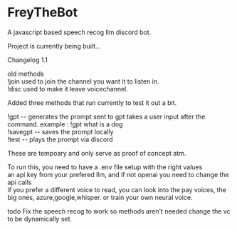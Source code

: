 # FreyTheBot
A javascript based speech recog llm discord bot.

Project is currently being built...

Changelog 1.1

old methods<br>
!join used to join the channel you want it to listen in.<br>
!disc used to make it leave voicechannel.

Added three methods that run currently to test it out a bit.

!gpt -- generates the prompt sent to gpt takes a user input after the command. example : !gpt what is a dog<br>
!savegpt -- saves the prompt locally<br>
!test -- plays the prompt via discord<br>

These are tempoary and only serve as proof of concept atm.

To run this, you need to have a .env file setup with the right values<br>
an api key from your prefered llm, and if not openai you need to change the api calls<br>
if you prefer a different voice to read, you can look into the pay voices, the big ones, azure,google,whisper. or train your own neural voice.

todo
Fix the speech recog to work so methods aren't needed
change the vc to be dynamically set.
